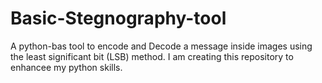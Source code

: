 # Basic-Stegnography-tool
A python-bas tool to encode and Decode a message inside images using the least significant bit (LSB) method. I am creating this repository to enhancee my python skills.
